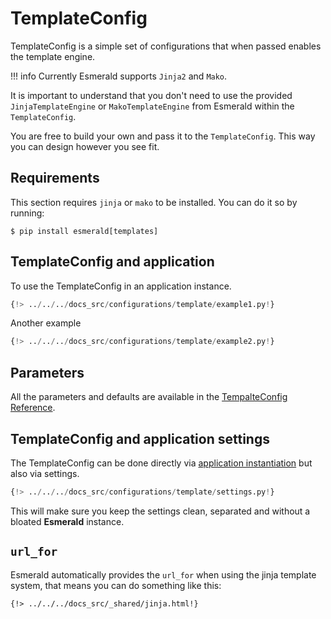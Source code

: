 # TemplateConfig

TemplateConfig is a simple set of configurations that when passed enables the template engine.

!!! info
    Currently Esmerald supports `Jinja2` and `Mako`.

It is important to understand that you don't need to use the provided `JinjaTemplateEngine` or `MakoTemplateEngine`
from Esmerald within the `TemplateConfig`.

You are free to build your own and pass it to the `TemplateConfig`. This way you can design however you see fit.

## Requirements

This section requires `jinja` or `mako` to be installed. You can do it so by running:

```shell
$ pip install esmerald[templates]
```

## TemplateConfig and application

To use the TemplateConfig in an application instance.

```python hl_lines="4-5 9"
{!> ../../../docs_src/configurations/template/example1.py!}
```

Another example

```python hl_lines="4-5 9"
{!> ../../../docs_src/configurations/template/example2.py!}
```

## Parameters

All the parameters and defaults are available in the [TempalteConfig Reference](../references/configurations/template.md).

## TemplateConfig and application settings

The TemplateConfig can be done directly via [application instantiation](#templateconfig-and-application)
but also via settings.

```python
{!> ../../../docs_src/configurations/template/settings.py!}
```

This will make sure you keep the settings clean, separated and without a bloated **Esmerald** instance.

## `url_for`

Esmerald automatically provides the `url_for` when using the jinja template system, that means
you can do something like this:

```jinja
{!> ../../../docs_src/_shared/jinja.html!}
```

